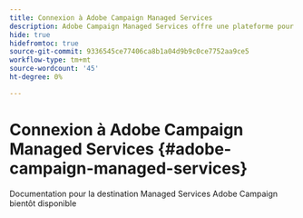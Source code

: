 ```yaml
---
title: Connexion à Adobe Campaign Managed Services
description: Adobe Campaign Managed Services offre une plateforme pour concevoir des expériences client cross-canal et un environnement pour l’orchestration visuelle des campagnes, la gestion des interactions en temps réel et l’exécution cross-canal.
hide: true
hidefromtoc: true
source-git-commit: 9336545ce77406ca8b1a04d9b9c0ce7752aa9ce5
workflow-type: tm+mt
source-wordcount: '45'
ht-degree: 0%

---
```


# Connexion à Adobe Campaign Managed Services {#adobe-campaign-managed-services}

Documentation pour la destination Managed Services Adobe Campaign bientôt disponible
